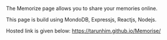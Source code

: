 The Memorize page allows you to share your memories online.

This page is build using MondoDB, Expressjs, Reactjs, Nodejs.

Hosted link is given below:
https://tarunhim.github.io/Memorise/
